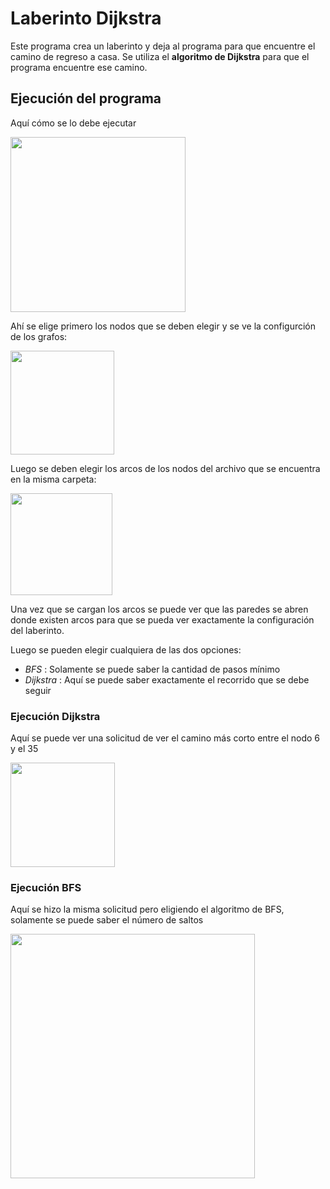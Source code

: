 # Laberinto Dijkstra

Este programa crea un laberinto y deja al programa para que encuentre el camino de regreso a casa.
Se utiliza el **algoritmo de Dijkstra** para que el programa encuentre ese camino.

## Ejecución del programa

Aquí cómo se lo debe ejecutar

<img src="img/run1.png" width="280" />

Ahí se elige primero los nodos que se deben elegir y se ve la configurción de los grafos:

<img src="img/run2.png" width="166" />

Luego se deben elegir los arcos de los nodos del archivo que se encuentra en la misma carpeta:

<img src="img/run3.png" width="163" />

Una vez que se cargan los arcos se puede ver que las paredes se abren donde existen arcos para que se pueda ver 
exactamente la configuración del laberinto.

Luego se pueden elegir cualquiera de las dos opciones:

* *BFS* : Solamente se puede saber la cantidad de pasos mínimo
* *Dijkstra* : Aquí se puede saber exactamente el recorrido que se debe seguir

### Ejecución Dijkstra

Aquí se puede ver una solicitud de ver el camino más corto entre el nodo 6 y el 35

<img src="img/run4_6_35.png" width="167" />

### Ejecución BFS

Aquí se hizo la misma solicitud pero eligiendo el algoritmo de BFS, solamente se puede saber el número de saltos

<img src="img/run5_6_35.png" width="391" />
